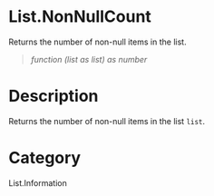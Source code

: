 ﻿# List.NonNullCount
Returns the number of non-null items in the list.
> _function (list as list) as number_
# Description 
Returns the number of non-null items in the list <code>list</code>.
# Category 
List.Information
